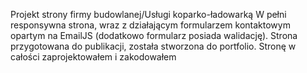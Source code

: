 Projekt strony firmy budowlanej/Usługi koparko-ładowarką
W pełni responsywna strona, wraz z działającym formularzem kontaktowym opartym na EmailJS (dodatkowo formularz posiada walidację). Strona przygotowana do publikacji, została stworzona do portfolio. Stronę w całości zaprojektowałem i zakodowałem
